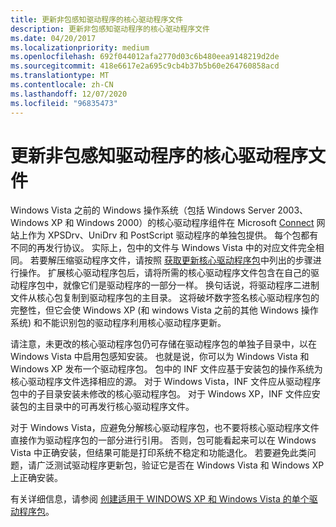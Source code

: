```yaml
---
title: 更新非包感知驱动程序的核心驱动程序文件
description: 更新非包感知驱动程序的核心驱动程序文件
ms.date: 04/20/2017
ms.localizationpriority: medium
ms.openlocfilehash: 692f044012afa2770d03c6b480eea9148219d2de
ms.sourcegitcommit: 418e6617e2a695c9cb4b37b5b60e264760858acd
ms.translationtype: MT
ms.contentlocale: zh-CN
ms.lasthandoff: 12/07/2020
ms.locfileid: "96835473"
---
```

# <a name="updating-core-drivers-files-for-non-package-aware-drivers"></a>更新非包感知驱动程序的核心驱动程序文件

Windows Vista 之前的 Windows 操作系统（包括 Windows Server 2003、Windows XP 和 Windows 2000）的核心驱动程序组件在 Microsoft [Connect](/collaborate/connect-redirect) 网站上作为 XPSDrv、UniDrv 和 PostScript 驱动程序的单独包提供。 每个包都有不同的再发行协议。 实际上，包中的文件与 Windows Vista 中的对应文件完全相同。 若要解压缩驱动程序文件，请按照 [获取更新核心驱动程序包](getting-the-updated-core-driver-package.md)中列出的步骤进行操作。 扩展核心驱动程序包后，请将所需的核心驱动程序文件包含在自己的驱动程序包中，就像它们是驱动程序的一部分一样。 换句话说，将驱动程序二进制文件从核心包复制到驱动程序包的主目录。 这将破坏数字签名核心驱动程序包的完整性，但它会使 Windows XP (和 windows Vista 之前的其他 Windows 操作系统) 和不能识别包的驱动程序利用核心驱动程序更新。

请注意，未更改的核心驱动程序包仍可存储在驱动程序包的单独子目录中，以在 Windows Vista 中启用包感知安装。 也就是说，你可以为 Windows Vista 和 Windows XP 发布一个驱动程序包。 包中的 INF 文件应基于安装包的操作系统为核心驱动程序文件选择相应的源。 对于 Windows Vista，INF 文件应从驱动程序包中的子目录安装未修改的核心驱动程序包。 对于 Windows XP，INF 文件应安装包的主目录中的可再发行核心驱动程序文件。

对于 Windows Vista，应避免分解核心驱动程序包，也不要将核心驱动程序文件直接作为驱动程序包的一部分进行引用。 否则，包可能看起来可以在 Windows Vista 中正确安装，但结果可能是打印系统不稳定和功能退化。 若要避免此类问题，请广泛测试驱动程序更新包，验证它是否在 Windows Vista 和 Windows XP 上正确安装。

有关详细信息，请参阅 [创建适用于 WINDOWS XP 和 Windows Vista 的单个驱动程序包](creating-a-single-driver-package-for-windows-xp-and-windows-vista.md)。
